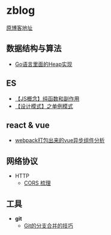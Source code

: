 # zblog

[原博客地址](http://zachrey.win/)

## 数据结构与算法
  * [Go语言里面的Heap实现](https://github.com/zachrey/zblog/issues/1)

## ES
  * [【JS概念】纯函数和副作用](https://github.com/zachrey/zblog/issues/3)
  * [【设计模式】之单例模式](https://github.com/zachrey/zblog/issues/4)
  
## react & vue
  * [webpack打包出来的vue异步组件分析](https://github.com/zachrey/zblog/issues/5)
  
## 网络协议
  * HTTP
    * [CORS 梳理](https://github.com/zachrey/zblog/issues/7)

## 工具
  * **git**
    * [Git的分支合并的技巧](https://github.com/zachrey/zblog/issues/2)

